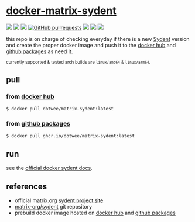 # [docker-matrix-sydent](https://github.com/dotWee/docker-matrix-sydent)

<a href="https://github.com/dotWee/docker-matrix-sydent/actions/workflows/cron.yml"><img src="https://github.com/dotWee/docker-matrix-sydent/actions/workflows/cron.yml/badge.svg"/></a>
<a href="https://github.com/dotWee/docker-matrix-sydent/actions"><img src="https://badgen.net/github/checks/dotwee/docker-matrix-sydent?icon=github&label=status"/></a>
<a href="https://github.com/dotwee/docker-matrix-sydent/blob/master/LICENSE"><img src="https://badgen.net/github/license/dotwee/docker-matrix-sydent?color=cyan&icon=github"/></a>
<a href="https://github.com/dotwee/docker-matrix-sydent/pulls"><img alt="GitHub pullrequests" src="https://badgen.net/github/prs/dotwee/docker-matrix-sydent?label=pull-requests&icon=github"/></a>
<a href="https://github.com/dotwee/docker-matrix-sydent/issues"><img src="https://badgen.net/github/issues/dotwee/docker-matrix-sydent?icon=github"/></a>
<a href="https://cloud.docker.com/u/dotwee/repository/docker/dotwee/matrix-sydent"><img src="https://badgen.net/docker/size/dotwee/matrix-sydent?icon=docker&label=size"/></a>
<a href="https://cloud.docker.com/u/dotwee/repository/docker/dotwee/matrix-sydent"><img src="https://badgen.net/docker/pulls/dotwee/matrix-sydent?icon=docker&label=pulls"/></a>

this repo is on charge of checking everyday if there is a new [Sydent](https://github.com/matrix-org/sydent/) version and create the proper docker image and push it to the [docker hub](https://hub.docker.com/r/dotwee/matrix-sydent) and [github packages](https://github.com/users/dotWee/packages/container/package/matrix-sydent) as need it.

<small>currently supported & tested arch builds are `linux/amd64` & `linux/arm64`.</small>

## pull

### from [docker hub](https://hub.docker.com/r/dotwee/matrix-sydent)

```bash
$ docker pull dotwee/matrix-sydent:latest
```

### from [github packages](https://github.com/dotWee/docker-matrix-sydent/pkgs/container/matrix-sydent)

```bash
$ docker pull ghcr.io/dotwee/matrix-sydent:latest
```

## run

see the [official docker sydent docs](https://github.com/matrix-org/sydent#docker).

## references

- official matrix.org [sydent project site](https://matrix.org/docs/projects/other/sydent)
- [matrix-org/sydent](https://github.com/matrix-org/sydent) git repository
- prebuild docker image hosted on [docker hub](https://hub.docker.com/r/dotwee/matrix-sydent) and [github packages](https://github.com/dotWee/docker-matrix-sydent/pkgs/container/matrix-sydent)
